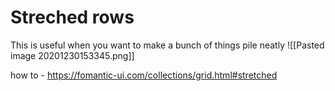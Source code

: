 # Streched rows

This is useful when you want to make a bunch of things pile neatly 
![[Pasted image 20201230153345.png]]

how to - https://fomantic-ui.com/collections/grid.html#stretched